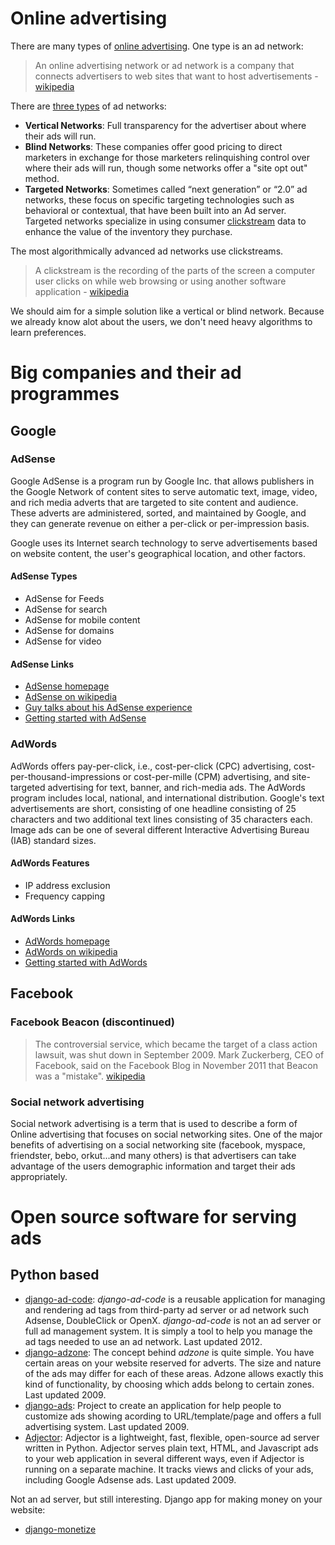 # Online advertising

There are many types of [online advertising](http://en.wikipedia.org/wiki/Online_advertising). One type is an ad network:

> An online advertising network or ad network is a company that connects advertisers to web sites that want to host advertisements - [wikipedia](http://en.wikipedia.org/wiki/Advertising_network)

There are [three types](http://en.wikipedia.org/wiki/Advertising_network#Types_of_ad_networks) of ad networks:

* **Vertical Networks**: Full transparency for the advertiser about where their ads will run.
* **Blind Networks**: These companies offer good pricing to direct marketers in exchange for those marketers relinquishing control over where their ads will run, though some networks offer a "site opt out" method.
* **Targeted Networks**: Sometimes called “next generation” or “2.0” ad networks, these focus on specific targeting technologies such as behavioral or contextual, that have been built into an Ad server. Targeted networks specialize in using consumer [clickstream](http://en.wikipedia.org/wiki/Clickstream) data to enhance the value of the inventory they purchase.

The most algorithmically advanced ad networks use clickstreams. 

> A clickstream is the recording of the parts of the screen a computer user clicks on while web browsing or using another software application - [wikipedia](http://en.wikipedia.org/wiki/Clickstream)

We should aim for a simple solution like a vertical or blind network. Because we already know alot about the users, we don't need heavy algorithms to learn preferences.

# Big companies and their ad programmes



## Google

### AdSense

Google AdSense is a program run by Google Inc. that allows publishers in the Google Network of content sites to serve automatic text, image, video, and rich media adverts that are targeted to site content and audience. These adverts are administered, sorted, and maintained by Google, and they can generate revenue on either a per-click or per-impression basis.

Google uses its Internet search technology to serve advertisements based on website content, the user's geographical location, and other factors.

#### AdSense Types

* AdSense for Feeds
* AdSense for search
* AdSense for mobile content
* AdSense for domains
* AdSense for video

#### AdSense Links

* [AdSense homepage](adsense.google.com/)
* [AdSense on wikipedia](http://en.wikipedia.org/wiki/AdSense)
* [Guy talks about his AdSense experience](http://www.youtube.com/watch?v=Pxrl4ys9lRA)
* [Getting started with AdSense](https://support.google.com/adsense/bin/answer.py?hl=en&topic=1045719&answer=1045721&parent=1045789)

### AdWords

AdWords offers pay-per-click, i.e., cost-per-click (CPC) advertising, cost-per-thousand-impressions or cost-per-mille (CPM) advertising, and site-targeted advertising for text, banner, and rich-media ads. The AdWords program includes local, national, and international distribution. Google's text advertisements are short, consisting of one headline consisting of 25 characters and two additional text lines consisting of 35 characters each. Image ads can be one of several different Interactive Advertising Bureau (IAB) standard sizes.

#### AdWords Features

* IP address exclusion
* Frequency capping

#### AdWords Links

* [AdWords homepage](adwords.google.com/)
* [AdWords on wikipedia](http://en.wikipedia.org/wiki/AdWords)
* [Getting started with AdWords](http://support.google.com/adwords/bin/answer.py?hl=en&answer=1704410)

## Facebook

### Facebook Beacon (discontinued)

> The controversial service, which became the target of a class action lawsuit, was shut down in September 2009. Mark Zuckerberg, CEO of Facebook, said on the Facebook Blog in November 2011 that Beacon was a "mistake". [wikipedia](http://en.wikipedia.org/wiki/Facebook_Beacon)

### Social network advertising

Social network advertising is a term that is used to describe a form of Online advertising that focuses on social networking sites. One of the major benefits of advertising on a social networking site (facebook, myspace, friendster, bebo, orkut...and many others) is that advertisers can take advantage of the users demographic information and target their ads appropriately.

# Open source software for serving ads

## Python based

* [django-ad-code](https://github.com/mlavin/django-ad-code): *django-ad-code* is a reusable application for managing and rendering ad tags from third-party ad server or ad network such Adsense, DoubleClick or OpenX. *django-ad-code* is not an ad server or full ad management system. It is simply a tool to help you manage the ad tags needed to use an ad network. Last updated 2012.
* [django-adzone](https://github.com/andrewebdev/django-adzone): The concept behind *adzone* is quite simple. You have certain areas on your website reserved for adverts. The size and nature of the ads may differ for each of these areas. Adzone allows exactly this kind of functionality, by choosing 
which adds belong to certain zones. Last updated 2009.
* [django-ads](http://code.google.com/p/django-ads/): Project to create an application for help people to customize ads showing acording to URL/template/page and offers a full advertising system. Last updated 2009.
* [Adjector](http://projects.icapsid.net/adjector/roadmap): Adjector is a lightweight, fast, flexible, open-source ad server written in Python. Adjector serves plain text, HTML, and Javascript ads to your web application in several different ways, even if Adjector is running on a separate machine. It tracks views and clicks of your ads, including Google Adsense ads. Last updated 2009.

Not an ad server, but still interesting. Django app for making money on your website:

* [django-monetize](https://github.com/lethain/django-monetize)

